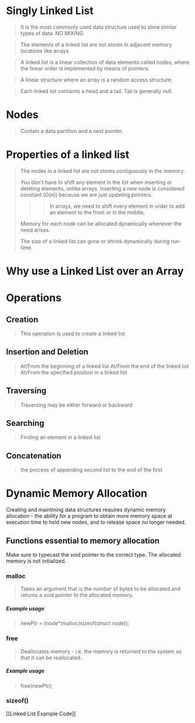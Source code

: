 # Singly Linked List
>It is the most commonly used data structure used to store similar types of data. NO MIXING.

>The elements of a linked list are not stores in adjacent memory locations like arrays.

>A linked list is a linear collection of data elements called nodes, where the linear order is implemented by means of pointers.

>A linear structure where an array is a random access structure. 

>Each linked list containts a head and a tail. Tail is generally null.
# Nodes
>Contain a data partition and a next pointer.

# Properties of a linked list
>The nodes in a linked list are not stores contiguously in the memory.
>
>You don't have to shift any element in the list when inserting or deleting elements, unlike arrays. Inserting a new node is considered constant (O(n)) because we are just updating pointers.
>>>In arrays, we need to shift every element in order to add an element to the front or in the middle.
>
>Memory for each node can be allocated dynamically whenever the need arises.
>
>The size of a linked list can grow or shrink dynamically during run-time.

# Why use a Linked List over an Array




# Operations
## Creation
>This operation is used to create a linked list
## Insertion and Deletion
>At/From the beginning of a linked list
>At/From the end of the linked list
>At/From the specified position in a linked list
## Traversing
>Traversing may be either forward or backward
## Searching
>Finding an element in a linked list
## Concatenation
>the process of appending second list to the end of the first

# Dynamic Memory Allocation
Creating and maintining data structures requires dynamic memory allocation - the ability for a program to obtain more memory space at execution time to hold new nodes, and to release space no longer needed.

## Functions essential to memory allocation
Make sure to typecast the void pointer to the correct type.
The allocated memory is not initialized.
### malloc
>Takes an argument that is the number of bytes to be allocated and returns a void pointer to the allocated memory.

##### Example usage
>newPtr = (node*)malloc(sizeof(struct node));
### free
>Deallocates memory - i.e. the memory is returned to the system so that it can be reallocated.
##### Example usage
>free(newPtr);
### sizeof()

[[Linked List Example Code]]

